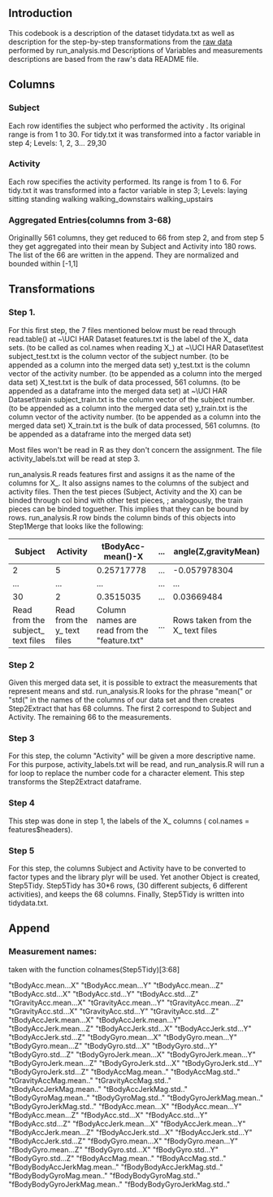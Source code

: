 ## Introduction
This codebook is a description of the dataset tidydata.txt as well as description for the step-by-step transformations from
 the <a href="https://d396qusza40orc.cloudfront.net/getdata%2Fprojectfiles%2FUCI%20HAR%20Dataset.zip"> raw data </a> performed by run_analysis.md
 Descriptions of Variables and measurements descriptions are based from  the raw's data README file.
 ## Columns
### Subject
Each row identifies the subject who performed the activity . Its original range is from 1 to 30. For tidy.txt it was transformed into a factor variable in step 4; Levels: 1, 2, 3... 29,30

### Activity
Each row specifies the activity performed. Its range is from 1 to 6.
For tidy.txt it was  transformed  into a factor variable in step 3; Levels: laying sitting standing walking walking_downstairs walking_upstairs



### Aggregated Entries(columns from 3-68)

Originallly 561 columns, they get reduced to 66 from step 2, and from step 5 they get aggregated into their mean by Subject and Activity into 180 rows. 
The list of the 66 are written in the append.
They are normalized and bounded within [-1,1]

## Transformations
### Step 1.

For this first step, the 7 files mentioned below must be read through read.table()
at  ~\UCI HAR Dataset
features.txt is the label of the X_ data sets. (to be called as col.names when reading X_)
at ~\UCI HAR Dataset\test
subject_test.txt is the column vector of the subject number. (to be appended as a column into the merged data set)
y_test.txt is the column vector of the activity number. (to be appended as a column into the merged data set)
X_test.txt is the bulk of data processed, 561 columns. (to be appended as a dataframe into the merged data set)
 at ~\UCI HAR Dataset\train
subject_train.txt is the column vector of the subject number. (to be appended as a column into the merged data set)
y_train.txt is the column vector of the activity number. (to be appended as a column into the merged data set)
X_train.txt is the bulk of data processed, 561 columns. (to be appended as a dataframe into the merged data set)

Most files won't be read in R as they don't concern the assignment. The file activity_labels.txt will be read at step 3.

run_analysis.R reads features first and assigns it as the name of the columns for X_. It also assigns names to the columns of the subject and activity files. Then the test pieces (Subject, Activity and the X) can be binded through col bind with other test pieces, ; analogously, the train pieces can be binded toguether. This implies that they can be bound by rows.  run_analysis.R row binds the column binds of this objects into 
Step1Merge that looks like the following: 



Subject | Activity |  tBodyAcc-mean()-X | ... | angle(Z,gravityMean) | 
------- | -------- | ------------------| --- | -------------------- |
 2 | 5 | 0.25717778 | ... | -0.057978304| 
... |... |...| ... | ...| 
 30 | 2 |  0.3515035| ... | 0.03669484| 
Read from the subject_ text files | Read from the y_ text files | Column names are read from the "feature.txt" | ... | Rows taken from the X_ text files | 

### Step 2
Given this merged data set, it is possible to extract the measurements that represent means and std. 
run_analysis.R looks for the phrase "mean(" or "std(" in the names of the columns of our data set and then creates Step2Extract that has 68 columns.  The first 2 correspond to Subject and Activity. The remaining 66 to the measurements.

### Step 3
For this step, the column "Activity" will be given a more descriptive name.  For this purpose, activity_labels.txt will be read, and run_analysis.R will run a for loop to replace the number code for a character element. This step transforms the Step2Extract dataframe.

### Step 4
This step was done in step 1, the labels of the X_ columns ( col.names = features$headers).
### Step 5
For this step, the columns Subject and Activity have to be converted to factor types and the library plyr will be used.
Yet another Object is created, Step5Tidy. Step5Tidy has 30*6 rows, (30 different subjects, 6 different activities), and keeps the 68 columns.
Finally, Step5Tidy is written into tidydata.txt.

## Append
### Measurement names:
taken with the function
colnames(Step5Tidy)[3:68]

"tBodyAcc.mean...X"
"tBodyAcc.mean...Y"
"tBodyAcc.mean...Z"
"tBodyAcc.std...X"
"tBodyAcc.std...Y"
"tBodyAcc.std...Z"
"tGravityAcc.mean...X"
"tGravityAcc.mean...Y"
"tGravityAcc.mean...Z"
"tGravityAcc.std...X"
"tGravityAcc.std...Y"
"tGravityAcc.std...Z"
"tBodyAccJerk.mean...X"
"tBodyAccJerk.mean...Y"
"tBodyAccJerk.mean...Z"
"tBodyAccJerk.std...X"
"tBodyAccJerk.std...Y"
"tBodyAccJerk.std...Z"
"tBodyGyro.mean...X"
"tBodyGyro.mean...Y"
"tBodyGyro.mean...Z"
"tBodyGyro.std...X"
"tBodyGyro.std...Y"
"tBodyGyro.std...Z"
"tBodyGyroJerk.mean...X"
"tBodyGyroJerk.mean...Y"
"tBodyGyroJerk.mean...Z"
"tBodyGyroJerk.std...X"
"tBodyGyroJerk.std...Y"
"tBodyGyroJerk.std...Z"
"tBodyAccMag.mean.."
"tBodyAccMag.std.."
"tGravityAccMag.mean.."
"tGravityAccMag.std.."
"tBodyAccJerkMag.mean.."
"tBodyAccJerkMag.std.."
"tBodyGyroMag.mean.."
"tBodyGyroMag.std.."
"tBodyGyroJerkMag.mean.."
"tBodyGyroJerkMag.std.."
"fBodyAcc.mean...X"
"fBodyAcc.mean...Y"
"fBodyAcc.mean...Z"
"fBodyAcc.std...X"
"fBodyAcc.std...Y"
"fBodyAcc.std...Z"
"fBodyAccJerk.mean...X"
"fBodyAccJerk.mean...Y"
"fBodyAccJerk.mean...Z"
"fBodyAccJerk.std...X"
"fBodyAccJerk.std...Y"
"fBodyAccJerk.std...Z"
"fBodyGyro.mean...X"
"fBodyGyro.mean...Y"
"fBodyGyro.mean...Z"
"fBodyGyro.std...X"
"fBodyGyro.std...Y"
"fBodyGyro.std...Z"
"fBodyAccMag.mean.."
"fBodyAccMag.std.."
"fBodyBodyAccJerkMag.mean.."
"fBodyBodyAccJerkMag.std.."
"fBodyBodyGyroMag.mean.."
"fBodyBodyGyroMag.std.."
"fBodyBodyGyroJerkMag.mean.."
"fBodyBodyGyroJerkMag.std.."

